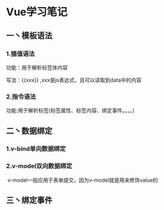 # Vue学习笔记

## 一丶模板语法

### 1.插值语法

功能：用于解析标签体内容

写法：{{xxx}} ,xxx是js表达式，且可以读取到data中的内容

### 2.指令语法

功能:用于解析标签(标签属性、标签内容、绑定事件。。。。)

## 二丶数据绑定

### 1.v-bind单向数据绑定

### 2.v-model双向数据绑定

​	v-model一般应用于表单提交，因为v-model就是用来修饰value的

## 三丶绑定事件



